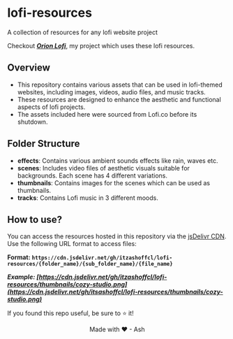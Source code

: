 # lofi-resources

A collection of resources for any lofi website project

Checkout ***<a href="https://orion-lofi.web.app">Orion Lofi</a>***, my project which uses these lofi resources.

## Overview

- This repository contains various assets that can be used in lofi-themed websites, including images, videos, audio files, and music tracks. 
- These resources are designed to enhance the aesthetic and functional aspects of lofi projects. 
- The assets included here were sourced from Lofi.co before its shutdown.

## Folder Structure

- **effects**: Contains various ambient sounds effects like rain, waves etc.
- **scenes**: Includes video files of aesthetic visuals suitable for backgrounds. Each scene has 4 different variations.
- **thumbnails**: Contains images for the scenes which can be used as thumbnails.
- **tracks**: Contains Lofi music in 3 different moods.

## How to use?

You can access the resources hosted in this repository via the [jsDelivr CDN](https://www.jsdelivr.com/). Use the following URL format to access files:

**Format: `https://cdn.jsdelivr.net/gh/itzashoffcl/lofi-resources/{folder_name}/{sub_folder_name}/{file_name}`**

***Example: [https://cdn.jsdelivr.net/gh/itzashoffcl/lofi-resources/thumbnails/cozy-studio.png](https://cdn.jsdelivr.net/gh/itsashoffcl/lofi-resources/thumbnails/cozy-studio.png)***

If you found this repo useful, be sure to ⭐ it!

<p align="center">Made with ❤ - Ash</p>
